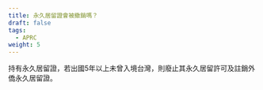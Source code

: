 ```yaml
---
title: 永久居留證會被撤銷嗎？
draft: false
tags:
  - APRC
weight: 5
---
```

持有永久居留證，若出國5年以上未曾入境台灣，則廢止其永久居留許可及註銷外僑永久居留證。